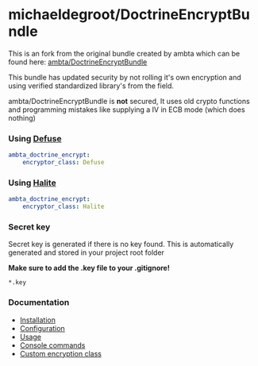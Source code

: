 # michaeldegroot/DoctrineEncryptBundle

This is an fork from the original bundle created by ambta which can be found here:
[ambta/DoctrineEncryptBundle](https://github.com/ambta/DoctrineEncryptBundle)

This bundle has updated security by not rolling it's own encryption and using verified standardized library's from the field.

ambta/DoctrineEncryptBundle is **not** secured, It uses old crypto functions and programming mistakes like supplying a IV in ECB mode (which does nothing)

### Using [Defuse](https://github.com/defuse/php-encryption)

```yml
ambta_doctrine_encrypt:
    encryptor_class: Defuse
```

### Using [Halite](https://github.com/paragonie/halite)

```yml
ambta_doctrine_encrypt:
    encryptor_class: Halite
```

### Secret key

Secret key is generated if there is no key found. This is automatically generated and stored in your project root folder

**Make sure to add the .key file to your .gitignore!**

```
*.key
```

### Documentation

* [Installation](https://github.com/michaeldegroot/DoctrineEncryptBundle/blob/master/Resources/doc/installation.md)
* [Configuration](https://github.com/michaeldegroot/DoctrineEncryptBundle/blob/master/Resources/doc/configuration.md)
* [Usage](https://github.com/michaeldegroot/DoctrineEncryptBundle/blob/master/Resources/doc/usage.md)
* [Console commands](https://github.com/michaeldegroot/DoctrineEncryptBundle/blob/master/Resources/doc/commands.md)
* [Custom encryption class](https://github.com/michaeldegroot/DoctrineEncryptBundle/blob/master/Resources/doc/custom_encryptor.md)
